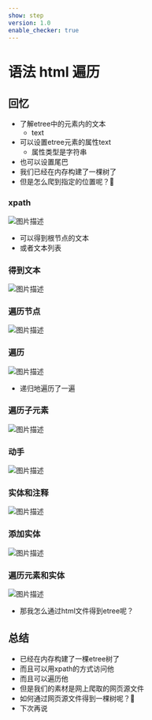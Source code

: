 ```yaml
---
show: step
version: 1.0
enable_checker: true
---
```


# 语法 html 遍历
## 回忆

- 了解etree中的元素内的文本
	- text
- 可以设置etree元素的属性text
	- 属性类型是字符串
- 也可以设置尾巴
- 我们已经在内存构建了一棵树了
- 但是怎么爬到指定的位置呢？🤔

### xpath
![图片描述](https://doc.shiyanlou.com/courses/uid1190679-20210901-1630463341760)

- 可以得到根节点的文本
- 或者文本列表

### 得到文本
![图片描述](https://doc.shiyanlou.com/courses/uid1190679-20210901-1630463370460)

### 遍历节点

![图片描述](https://doc.shiyanlou.com/courses/uid1190679-20210901-1630463450183)

### 遍历

![图片描述](https://doc.shiyanlou.com/courses/uid1190679-20210901-1630463551258)

- 递归地遍历了一遍

### 遍历子元素

![图片描述](https://doc.shiyanlou.com/courses/uid1190679-20210901-1630463660607)
### 动手

![图片描述](https://doc.shiyanlou.com/courses/uid1190679-20210901-1630463683785)

### 实体和注释
![图片描述](https://doc.shiyanlou.com/courses/uid1190679-20210901-1630463857945)

### 添加实体

![图片描述](https://doc.shiyanlou.com/courses/uid1190679-20210901-1630463996964)

### 遍历元素和实体

![图片描述](https://doc.shiyanlou.com/courses/uid1190679-20210901-1630464157409)

- 那我怎么通过html文件得到etree呢？

## 总结

- 已经在内存构建了一棵etree树了
- 而且可以用xpath的方式访问他
- 而且可以遍历他
- 但是我们的素材是网上爬取的网页源文件
- 如何通过网页源文件得到一棵树呢？🤔
- 下次再说

